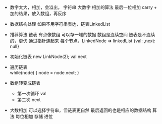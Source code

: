 - 数字太大，相加，会溢出，
  字符串 大数字
  相加的算法
  最后一位相加 carry + 加的结果，放入数组，再反序

- 数据结构处理 
  如果不用字符串表达，链表LinkedList

- 推荐算法
  链表 有点像数组 可以存一堆的数据
  数组是连续空间 链表是不连续的，更优 通过指针连起来
  每个节点，LinkedNode => linkedList 
  {val: ,next: null}

- 初始化链表 new LinkNode(2);
  val next
- 遍历链表  
  while(node) {
    node = node.next;
  }
- 数组转变成链表
  - 第一次循环 val 
  - 第二次 next 


- 大数相加 可以选择字符串，但链表更自然 
  最后返回的也是相应的数据结构
  算法 每位相加 存储 进位 